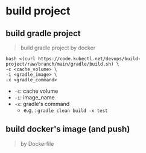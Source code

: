 # build project

## build gradle project

> build gradle project by docker

```shell
bash <(curl https://code.kubectl.net/devops/build-project/raw/branch/main/gradle/build.sh) \
-c <cache_volume> \
-i <gradle_image> \
-x <gradle_command>
```
- `-c`: cache volume
- `-i`: image_name
- `-x`: gradle's command
  - e.g. : `gradle clean build -x test`

## build docker's image (and push)

> by Dockerfile